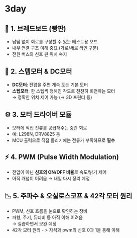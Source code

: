 # 3day # 



## 🧱 1. 브레드보드 (빵판)
- 납땜 없이 회로를 구성할 수 있는 테스트용 보드
- 내부 연결 구조 이해 중요 (가로/세로 라인 구분)
- 전원 버스와 신호 핀 위치 숙지

## 🔄 2. 스텝모터 & DC모터
- **DC모터**: 전압을 주면 계속 도는 기본 모터
- **스텝모터**: 한 스텝씩 정해진 각도로 천천히 회전하는 모터  
  → 정확한 위치 제어 가능 (→ 3D 프린터 등)

## ⚙️ 3. 모터 드라이버 모듈
- 모터에 직접 전류를 공급해주는 중간 회로
- 예: L298N, DRV8825 등
- MCU 출력으로 직접 돌리기에는 전류가 부족하므로 **필수**

## ⚡ 4. PWM (Pulse Width Modulation)
- 전압이 아닌 **신호의 ON/OFF 비율**로 속도/밝기 제어
- 아직 개념이 어려움 → 내일 다시 정리 예정

## 📉 5. 주파수 & 오실로스코프 & 42각 모터 원리 
- PWM, 신호 흐름을 눈으로 확인하는 장비
- 파형, 주기, 듀티비 등 아직 이해 어려움  
→ 실습하면서 보완 예정
- 42각 모터 원리 - > 자석과 pwm의 신호 0과 1을 통해 이해 
